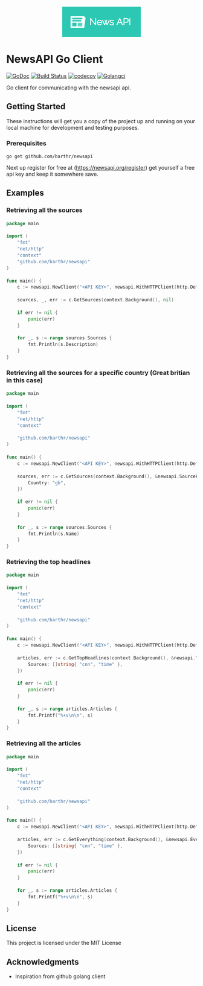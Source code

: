 <p align="center">
    <img src ="logo.png"></img>
</p>

# NewsAPI Go Client

[![GoDoc](https://godoc.org/github.com/golang/gddo?status.svg)](http://godoc.org/github.com/barthr/newsapi) [![Build Status](https://travis-ci.org/barthr/newsapi.svg?branch=master)](https://travis-ci.org/barthr/newsapi) [![codecov](https://codecov.io/gh/barthr/newsapi/branch/master/graph/badge.svg)](https://codecov.io/gh/barthr/newsapi)
[![Golangci](https://golangci.com/badges/github.com/barthr/newsapi.svg)](https://golangci.com/r/github.com/barthr/newsapi)

   
Go client for communicating with the newsapi api.

## Getting Started

These instructions will get you a copy of the project up and running on your local machine for development and testing purposes.

### Prerequisites

```
go get github.com/barthr/newsapi
```

Next up register for free at (https://newsapi.org/register) get yourself a free api key and keep it somewhere save.


## Examples

### Retrieving all the sources

```go
package main

import (
	"fmt"
	"net/http"
	"context"
	"github.com/barthr/newsapi"
)

func main() {
	c := newsapi.NewClient("<API KEY>", newsapi.WithHTTPClient(http.DefaultClient))

	sources, _, err := c.GetSources(context.Background(), nil)

	if err != nil {
		panic(err)
	}

	for _, s := range sources.Sources {
		fmt.Println(s.Description)
	}
}
```

### Retrieving all the sources for a specific country (Great britian in this case)

```go
package main

import (
	"fmt"
	"net/http"
	"context"

	"github.com/barthr/newsapi"
)

func main() {
	c := newsapi.NewClient("<API KEY>", newsapi.WithHTTPClient(http.DefaultClient))

	sources, err := c.GetSources(context.Background(), &newsapi.SourceParameters{
		Country: "gb",
	})

	if err != nil {
		panic(err)
	}

	for _, s := range sources.Sources {
		fmt.Println(s.Name)
	}
}
```

### Retrieving the top headlines

```go
package main

import (
	"fmt"
	"net/http"
	"context"

	"github.com/barthr/newsapi"
)

func main() {
	c := newsapi.NewClient("<API KEY>", newsapi.WithHTTPClient(http.DefaultClient))

	articles, err := c.GetTopHeadlines(context.Background(), &newsapi.TopHeadlineParameters{
		Sources: []string{ "cnn", "time" },
	})

	if err != nil {
		panic(err)
	}

	for _, s := range articles.Articles {
		fmt.Printf("%+v\n\n", s)
	}
}
```

### Retrieving all the articles

```go
package main

import (
	"fmt"
	"net/http"
	"context"

	"github.com/barthr/newsapi"
)

func main() {
	c := newsapi.NewClient("<API KEY>", newsapi.WithHTTPClient(http.DefaultClient))

	articles, err := c.GetEverything(context.Background(), &newsapi.EverythingParameters{
		Sources: []string{ "cnn", "time" },
	})

	if err != nil {
		panic(err)
	}

	for _, s := range articles.Articles {
		fmt.Printf("%+v\n\n", s)
	}
}
```


## License

This project is licensed under the MIT License

## Acknowledgments

* Inspiration from github golang client

